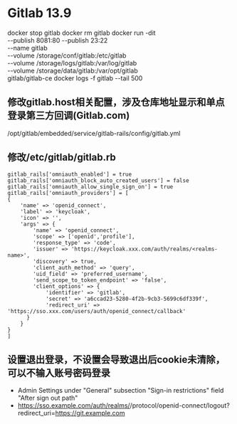 # Gitlab 13.9

docker stop gitlab
docker rm gitlab
docker run -dit \
    --publish 8081:80 --publish 23:22 \
    --name gitlab \
    --volume /storage/conf/gitlab:/etc/gitlab \
    --volume /storage/logs/gitlab:/var/log/gitlab \
    --volume /storage/data/gitlab:/var/opt/gitlab \
    gitlab/gitlab-ce
docker logs -f gitlab --tail 500


## 修改gitlab.host相关配置，涉及仓库地址显示和单点登录第三方回调(Gitlab.com)
/opt/gitlab/embedded/service/gitlab-rails/config/gitlab.yml

## 修改/etc/gitlab/gitlab.rb
```
gitlab_rails['omniauth_enabled'] = true
gitlab_rails['omniauth_block_auto_created_users'] = false
gitlab_rails['omniauth_allow_single_sign_on'] = true
gitlab_rails['omniauth_providers'] = [
{
    'name' => 'openid_connect',
    'label' => 'keycloak',
    'icon' => '',
    'args' => {
        'name' => 'openid_connect',
        'scope' => ['openid','profile'],
        'response_type' => 'code',
        'issuer' => 'https://keycloak.xxx.com/auth/realms/<realms-name>',
        'discovery' => true,
        'client_auth_method' => 'query',
        'uid_field' => 'preferred_username',
        'send_scope_to_token_endpoint' => 'false',
        'client_options' => {
            'identifier' => 'gitlab',
            'secret' => 'a6ccad23-5280-4f2b-9cb3-5699c6df339f',
            'redirect_uri' => 'https://sso.xxx.com/users/auth/openid_connect/callback'
      }
    }
}
]
```

## 设置退出登录，不设置会导致退出后cookie未清除，可以不输入账号密码登录
- Admin Settings under "General" subsection "Sign-in restrictions" field "After sign out path"
- https://sso.example.com/auth/realms/<realm>/protocol/openid-connect/logout?redirect_uri=https://git.example.com